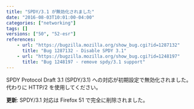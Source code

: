 ```yaml
---
title: "SPDY/3.1 が無効化されました"
date: "2016-08-03T10:01:00-04:00"
categories: ["networking"]
tags: []
versions: ["50", "52-esr"]
references:
    - url: "https://bugzilla.mozilla.org/show_bug.cgi?id=1287132"
      title: "Bug 1287132 - Disable SPDY 3.1"
    - url: "https://bugzilla.mozilla.org/show_bug.cgi?id=1248197"
      title: "Bug 1248197 - remove spdy/3.1 support"
---
```

SPDY Protocol Draft 3.1 (SPDY/3.1) への対応が初期設定で無効化されました。代わりに HTTP/2 を使用してください。

**更新**: SPDY/3.1 対応は Firefox 51 で完全に削除されました。
